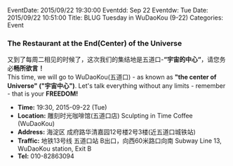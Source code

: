 EventDate: 2015/09/22 19:30:00
Eventdd: Sep 22 
Eventdw: Tue
Date: 2015/09/22 10:51:00
Title: BLUG Tuesday in WuDaoKou (9-22)
Categories: Event

### The Restaurant at the End(Center) of the Universe

又到了每周二相见的时候了，这次我们的集结地是五道口-**“宇宙的中心“**，请您务必**畅所欲言！**<br />
This time, we will go to WuDaoKou(五道口) - as known as **"the center of Universe" ("宇宙中心")**. Let's talk everything without any limits - remember - that is your **FREEDOM!**

 * **Time:** 19:30, 2015-09-22 (Tue)
 * **Location:** 雕刻时光咖啡馆(五道口店) Sculpting in Time Coffee (WuDaoKou)
 * **Address:** 海淀区 成府路华清嘉园12号楼2号3楼(近五道口城铁站) 
 * **Traffic:** 地铁13号线 五道口站 B出口，向西60米路口向南 Subway Line 13, WuDaoKou station, Exit B
 * **Tel:**  010-82863094
